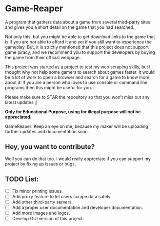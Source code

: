 # Game-Reaper

A program that gathers data about a game from several third-party sites and gives you a short detail on the game that
you had searched.

Not only this, but you might be able to get download links to the game that is if you are not able to afford it
and yet if you still want to experience the gameplay. But, it is strictly mentioned that this project does not support
game piracy, and we recommend you to support the developers by buying the game from their official webpage.

This project was started as a project to test my web scraping skills, but I thought why not help some gamers to search
about games faster. It would be a lot of work to open a browser and search for a game to know more about it. If you are
a person who loves to use console or command line programs then this might be useful for you.

Please make sure to STAR the repository so that you won't miss out any latest updates ;)

**Only for Educational Purpose, using for illegal purpose will not be appreciated.**

GameReaper: Keep an eye on me, because my maker will be uploading further updates and documentation soon.

## Hey, you want to contribute?

Well you can do that too. I would really appreciate if you can support my project by fixing up issues or bugs.  


## TODO List:
- [ ] Fix minor printing issues.
- [ ] Add proxy feature to let users scrape data safely.
- [ ] Add other third-party servers.
- [ ] Add a proper user documentation and developer documentation.
- [ ] Add more images and logos.
- [ ] Develop GUI version of this project.
